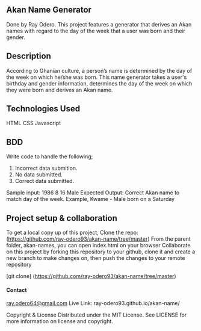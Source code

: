 ## Akan Name Generator
Done by Ray Odero.
This project features a generator that derives an Akan names with regard to the day of the week that a user was born and their gender.

## Description
According to Ghanian culture, a person’s name is determined by the day of the week on which he/she was born.
This name generator takes a user's birthday and gender information, determines the day of the week on which they were born and derives an Akan name.

## Technologies Used
HTML
CSS
Javascript

## BDD
Write code to handle the following;
1. Incorrect data submition.
2. No data submitted.
3. Correct data submitted.
 
Sample input:
1986 8 16 Male
Expected Output:
Correct Akan name to match day of the week. Example, Kwame - Male born on a Saturday

## Project setup & collaboration
To get a local copy up of this project, Clone the repo: (https://github.com/ray-odero93/akan-name/tree/master)
From the parent folder, akan-names, you can open index.html on your browser
Collaborate on this project by forking this repository to your github, clone it and create a new branch to make changes on, then push the changes to your remote repository

[git clone] (https://github.com/ray-odero93/akan-name/tree/master)

#### Contact
ray.odero64@gmail.com
Live Link: ray-odero93.github.io/akan-name/

Copyright & License
Distributed under the MIT License. See LICENSE for more information on license and copyright.